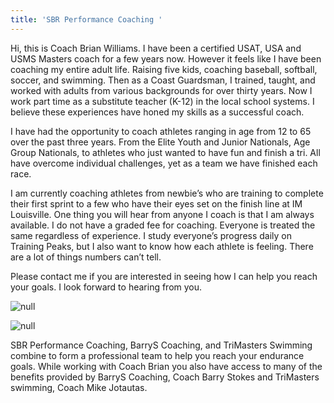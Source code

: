 ```yaml
---
title: 'SBR Performance Coaching '
---
```

Hi, this is Coach Brian Williams. I have been a certified USAT, USA and USMS Masters coach for a few years now.  However it feels like I have been coaching my entire adult life. Raising five kids, coaching baseball, softball, soccer, and swimming. Then as a Coast Guardsman, I trained, taught, and worked with adults from various backgrounds for over thirty years. Now I work part time as a substitute teacher (K-12) in the local school systems.  I believe these experiences have honed my skills as a successful coach. 

I have had the opportunity to coach athletes ranging in age from 12 to 65 over the past three years. From the Elite Youth and Junior Nationals, Age Group Nationals, to athletes who just wanted to have fun and finish a tri. All have overcome individual challenges, yet as a team we have finished each race. 

 I am currently coaching athletes from newbie’s who are training to complete their first sprint to a few who have their eyes set on the finish line at IM Louisville. One thing you will hear from anyone I coach is that I am always available. I do not have a graded fee for coaching. Everyone is treated the same regardless of experience. I study everyone’s progress daily on Training Peaks, but I also want to know how each athlete is feeling. There are a lot of things numbers can’t tell. 

Please contact me if you are interested in seeing how I can help you reach your goals. I look forward to hearing from you. 

![null](/img/2e35a9c2-fe99-4c89-af35-b4309ca836bf.jpeg)

![null](/img/6c9ce0b0-4ad4-4354-ada9-9b4cc3319b39.jpeg)

SBR Performance Coaching, BarryS Coaching, and TriMasters Swimming combine to form a professional team to help you reach your endurance goals.  While working with Coach Brian you also have access to many of the benefits provided by BarryS Coaching, Coach  Barry Stokes and TriMasters swimming,  Coach Mike Jotautas.
